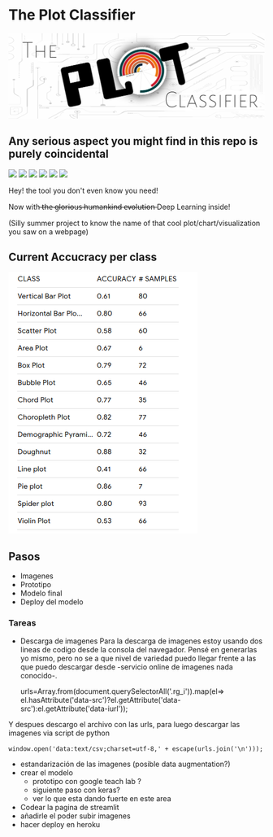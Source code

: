 # The Plot Classifier

![TPClogo](https://github.com/thebooort/The-Plot-Classifier/blob/master/images/logo/logoTPC.png)

## Any serious aspect you might find in this repo is purely coincidental

![](https://img.shields.io/github/issues/thebooort/The-Plot-Classifier)
![](https://img.shields.io/github/stars/thebooort/The-Plot-Classifier)
![](https://img.shields.io/github/license/thebooort/The-Plot-Classifier)
![](https://img.shields.io/badge/contributions-welcome-brightgreen.svg?style=flat)
![](https://img.shields.io/badge/Made%20with-Python-1f425f.svg)
![](https://badges.frapsoft.com/os/v1/open-source.png?v=103)

Hey! the tool you don't even know you need! 

Now with ̶t̶h̶e̶ ̶g̶l̶o̶r̶i̶o̶u̶s̶ ̶h̶u̶m̶a̶n̶k̶i̶n̶d̶ ̶e̶v̶o̶l̶u̶t̶i̶o̶n̶ Deep Learning inside!

(Silly summer project to know the name of that cool plot/chart/visualization you saw on a webpage)

## Current Accucracy per class


![TPClogo](https://github.com/thebooort/The-Plot-Classifier/blob/master/images/accuracy.png)



## Pasos

- Imagenes
- Prototipo
- Modelo final
- Deploy del modelo


### Tareas
- Descarga de imagenes
Para la descarga de imagenes estoy usando dos lineas de codigo desde la consola del navegador.
Pensé en generarlas yo mismo, pero no se a que nivel de variedad puedo llegar frente a las que puedo descargar desde -servicio online de imagenes nada conocido-.

	urls=Array.from(document.querySelectorAll('.rg_i')).map(el=> el.hasAttribute('data-src')?el.getAttribute('data-src'):el.getAttribute('data-iurl'));
	
Y despues descargo el archivo con las urls, para luego descargar las imagenes via script de python 

	window.open('data:text/csv;charset=utf-8,' + escape(urls.join('\n')));

- estandarización de las imagenes (posible data augmentation?)
- crear el modelo
  - prototipo con google teach lab ?
  - siguiente paso con keras?
  - ver lo que esta dando fuerte en este area
- Codear la pagina de streamlit
- añadirle el poder subir imagenes
- hacer deploy en heroku
